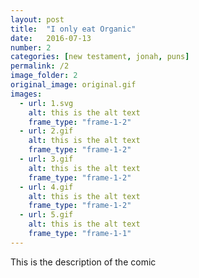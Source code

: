 ```yaml
---
layout: post
title:  "I only eat Organic"
date:   2016-07-13
number: 2
categories: [new testament, jonah, puns]
permalink: /2
image_folder: 2
original_image: original.gif
images:
  - url: 1.svg
    alt: this is the alt text
    frame_type: "frame-1-2"
  - url: 2.gif
    alt: this is the alt text
    frame_type: "frame-1-2"
  - url: 3.gif
    alt: this is the alt text
    frame_type: "frame-1-2"
  - url: 4.gif
    alt: this is the alt text
    frame_type: "frame-1-2"
  - url: 5.gif
    alt: this is the alt text
    frame_type: "frame-1-1"
---
```


This is the description of the comic
